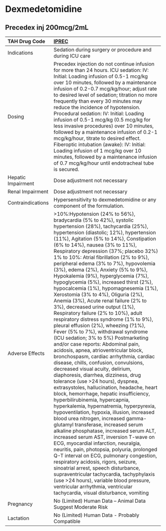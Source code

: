# Dexmedetomidine

## Precedex inj 200mcg/2mL

| TAH Drug Code      | [IPREC](https://www.tahsda.org.tw/drugs/hissearch.php?drug_code=IPREC)                                                                                                                                                                                                                                                                                                                                                                                                                                                                                                                                                                                                                                                                                                                                                                                                                                                                                                                                                                                                                                                                                                                                                                                                                                                                                                                                                                                                                                                                                                                                                                                                                                                                                                                                                                                                                              |
|:-------------------|:----------------------------------------------------------------------------------------------------------------------------------------------------------------------------------------------------------------------------------------------------------------------------------------------------------------------------------------------------------------------------------------------------------------------------------------------------------------------------------------------------------------------------------------------------------------------------------------------------------------------------------------------------------------------------------------------------------------------------------------------------------------------------------------------------------------------------------------------------------------------------------------------------------------------------------------------------------------------------------------------------------------------------------------------------------------------------------------------------------------------------------------------------------------------------------------------------------------------------------------------------------------------------------------------------------------------------------------------------------------------------------------------------------------------------------------------------------------------------------------------------------------------------------------------------------------------------------------------------------------------------------------------------------------------------------------------------------------------------------------------------------------------------------------------------------------------------------------------------------------------------------------------------|
| Indications        | Sedation during surgery or procedure and during ICU care                                                                                                                                                                                                                                                                                                                                                                                                                                                                                                                                                                                                                                                                                                                                                                                                                                                                                                                                                                                                                                                                                                                                                                                                                                                                                                                                                                                                                                                                                                                                                                                                                                                                                                                                                                                                                                            |
| Dosing             | Precedex injection do not continue infusion for more than 24 hours. ICU sedation: IV: Initial: Loading infusion of 0.5-1 mcg/kg over 10 minutes, followed by a maintenance infusion of 0.2-0.7 mcg/kg/hour; adjust rate to desired level of sedation; titration no more frequently than every 30 minutes may reduce the incidence of hypotension. Procedural sedation: IV: Initial: Loading infusion of 0.5-1 mcg/kg (0.5 mcg/kg for less invasive procedures) over 10 minutes, followed by a maintenance infusion of 0.2-1 mcg/kg/hour, titrate to desired effect. Fiberoptic intubation (awake): IV: Initial: Loading infusion of 1 mcg/kg over 10 minutes, followed by a maintenance infusion of 0.7 mcg/kg/hour until endotracheal tube is secured.                                                                                                                                                                                                                                                                                                                                                                                                                                                                                                                                                                                                                                                                                                                                                                                                                                                                                                                                                                                                                                                                                                                                             |
| Hepatic Impairment | Dose adjustment not necessary                                                                                                                                                                                                                                                                                                                                                                                                                                                                                                                                                                                                                                                                                                                                                                                                                                                                                                                                                                                                                                                                                                                                                                                                                                                                                                                                                                                                                                                                                                                                                                                                                                                                                                                                                                                                                                                                       |
| Renal Impairment   | Dose adjustment not necessary                                                                                                                                                                                                                                                                                                                                                                                                                                                                                                                                                                                                                                                                                                                                                                                                                                                                                                                                                                                                                                                                                                                                                                                                                                                                                                                                                                                                                                                                                                                                                                                                                                                                                                                                                                                                                                                                       |
| Contraindications  | Hypersensitivity to dexmedetomidine or any component of the formulation.                                                                                                                                                                                                                                                                                                                                                                                                                                                                                                                                                                                                                                                                                                                                                                                                                                                                                                                                                                                                                                                                                                                                                                                                                                                                                                                                                                                                                                                                                                                                                                                                                                                                                                                                                                                                                            |
| Adverse Effects    | >10%:Hypotension (24% to 56%), bradycardia (5% to 42%), systolic hypertension (28%), tachycardia (25%), hypertension (diastolic; 12%), hypertension (11%), Agitation (5% to 14%), Constipation (6% to 14%), nausea (3% to 11%), Respiratory depression (37%; placebo 32%) 1% to 10%: Atrial fibrillation (2% to 9%), peripheral edema (3% to 7%), hypovolemia (3%), edema (2%), Anxiety (5% to 9%), Hypokalemia (9%), hyperglycemia (7%), hypoglycemia (5%), increased thirst (2%), hypocalcemia (1%), hypomagnesemia (1%), Xerostomia (3% to 4%), Oliguria (2%), Anemia (3%), Acute renal failure (2% to 3%), decreased urine output (1%), Respiratory failure (2% to 10%), adult respiratory distress syndrome (1% to 9%), pleural effusion (2%), wheezing (?1%), Fever (5% to 7%), withdrawal syndrome (ICU sedation; 3% to 5%) Postmarketing and/or case reports: Abdominal pain, acidosis, apnea, atrioventricular block, bronchospasm, cardiac arrhythmia, cardiac disease, chills, confusion, convulsions, decreased visual acuity, delirium, diaphoresis, diarrhea, dizziness, drug tolerance (use >24 hours), dyspnea, extrasystoles, hallucination, headache, heart block, hemorrhage, hepatic insufficiency, hyperbilirubinemia, hypercapnia, hyperkalemia, hypernatremia, hyperpyrexia, hypoventilation, hypoxia, illusion, increased blood urea nitrogen, increased gamma-glutamyl transferase, increased serum alkaline phosphatase, increased serum ALT, increased serum AST, inversion T-wave on ECG, myocardial infarction, neuralgia, neuritis, pain, photopsia, polyuria, prolonged Q-T interval on ECG, pulmonary congestion, respiratory acidosis, rigors, seizure, sinoatrial arrest, speech disturbance, supraventricular tachycardia, tachyphylaxis (use >24 hours), variable blood pressure, ventricular arrhythmia, ventricular tachycardia, visual disturbance, vomiting |
| Pregnancy          | No (Limited) Human Data – Animal Data Suggest Moderate Risk                                                                                                                                                                                                                                                                                                                                                                                                                                                                                                                                                                                                                                                                                                                                                                                                                                                                                                                                                                                                                                                                                                                                                                                                                                                                                                                                                                                                                                                                                                                                                                                                                                                                                                                                                                                                                                         |
| Lactation          | No (Limited) Human Data - Probably Compatible                                                                                                                                                                                                                                                                                                                                                                                                                                                                                                                                                                                                                                                                                                                                                                                                                                                                                                                                                                                                                                                                                                                                                                                                                                                                                                                                                                                                                                                                                                                                                                                                                                                                                                                                                                                                                                                       |

